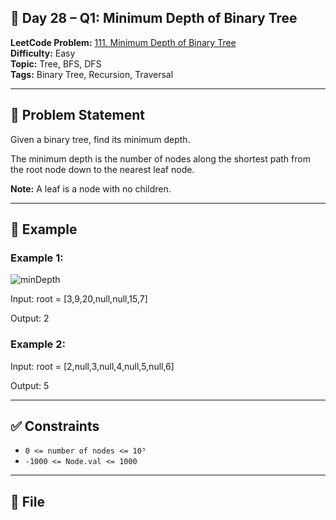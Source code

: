 ## 🧩 **Day 28 – Q1: Minimum Depth of Binary Tree**

**LeetCode Problem:** [111. Minimum Depth of Binary Tree](https://leetcode.com/problems/minimum-depth-of-binary-tree)  
**Difficulty:** Easy  
**Topic:** Tree, BFS, DFS  
**Tags:** Binary Tree, Recursion, Traversal

---

## 📄 Problem Statement

Given a binary tree, find its minimum depth.

The minimum depth is the number of nodes along the shortest path from the root node down to the nearest leaf node.

**Note:** A leaf is a node with no children.

---

## 🧠 Example

### Example 1:

![minDepth](https://assets.leetcode.com/uploads/2020/10/12/ex_depth.jpg)

Input: root = [3,9,20,null,null,15,7]

Output: 2

### Example 2:

Input: root = [2,null,3,null,4,null,5,null,6]

Output: 5

---

## ✅ Constraints

- `0 <= number of nodes <= 10⁵`
- `-1000 <= Node.val <= 1000`

---

## 📁 File
